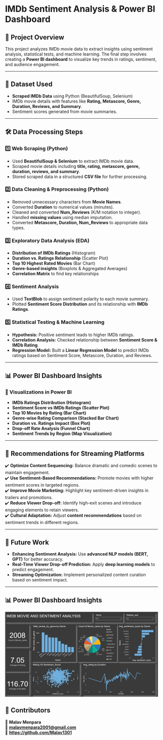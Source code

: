 # IMDb Sentiment Analysis & Power BI Dashboard

## 📌 Project Overview
This project analyzes IMDb movie data to extract insights using sentiment analysis, statistical tests, and machine learning. The final step involves creating a **Power BI dashboard** to visualize key trends in ratings, sentiment, and audience engagement.

---

## 📂 Dataset Used
- **Scraped IMDb Data** using Python (BeautifulSoup, Selenium) 
- IMDb movie details with features like **Rating, Metascore, Genre, Duration, Reviews, and Summary**.
- Sentiment scores generated from movie summaries.

---

## 🛠️ Data Processing Steps

### **1️⃣ Web Scraping (Python)**
- Used **BeautifulSoup & Selenium** to extract IMDb movie data.
- Scraped movie details including **title, rating, metascore, genre, duration, reviews, and summary**.
- Stored scraped data in a structured **CSV file** for further processing.

### **2️⃣ Data Cleaning & Preprocessing (Python)**
- Removed unnecessary characters from **Movie Names**.
- Converted **Duration** to numerical values (minutes).
- Cleaned and converted **Num_Reviews** (K/M notation to integer).
- Handled **missing values** using median imputation.
- Converted **Metascore, Duration, Num_Reviews** to appropriate data types.

### **3️⃣ Exploratory Data Analysis (EDA)**
- **Distribution of IMDb Ratings** (Histogram)
- **Duration vs. Ratings Relationship** (Scatter Plot)
- **Top 10 Highest Rated Movies** (Bar Chart)
- **Genre-based insights** (Boxplots & Aggregated Averages)
- **Correlation Matrix** to find key relationships

### **4️⃣ Sentiment Analysis**
- Used **TextBlob** to assign sentiment polarity to each movie summary.
- Plotted **Sentiment Score Distribution** and its relationship with **IMDb Ratings**.

### **5️⃣ Statistical Testing & Machine Learning**
- **Hypothesis:** Positive sentiment leads to higher IMDb ratings.
- **Correlation Analysis:** Checked relationship between **Sentiment Score & IMDb Rating**.
- **Regression Model:** Built a **Linear Regression Model** to predict IMDb ratings based on Sentiment Score, Metascore, Duration, and Reviews.

---

## 📊 Power BI Dashboard Insights

### **🔹 Visualizations in Power BI**
- **IMDb Ratings Distribution (Histogram)**
- **Sentiment Score vs IMDb Ratings (Scatter Plot)**
- **Top 10 Movies by Rating (Bar Chart)**
- **Genre-wise Rating Comparison (Stacked Bar Chart)**
- **Duration vs. Ratings Impact (Box Plot)**
- **Drop-off Rate Analysis (Funnel Chart)**
- **Sentiment Trends by Region (Map Visualization)**

---

## 📌 Recommendations for Streaming Platforms
✔️ **Optimize Content Sequencing:** Balance dramatic and comedic scenes to maintain engagement.  
✔️ **Use Sentiment-Based Recommendations:** Promote movies with higher sentiment scores in targeted regions.  
✔️ **Improve Movie Marketing:** Highlight key sentiment-driven insights in trailers and promotions.  
✔️ **Reduce Viewer Drop-off:** Identify high-exit scenes and introduce engaging elements to retain viewers.  
✔️ **Cultural Adaptation:** Adjust **content recommendations** based on sentiment trends in different regions.

---

## 🚀 Future Work
- **Enhancing Sentiment Analysis:** Use **advanced NLP models (BERT, GPT)** for better accuracy.
- **Real-Time Viewer Drop-off Prediction:** Apply **deep learning models** to predict engagement.
- **Streaming Optimization:** Implement personalized content curation based on sentiment impact.

---

## 📊 Power BI Dashboard Insights

![IMDb Sentiment Analysis Dashboard](https://raw.githubusercontent.com/Malav1301/Movie-Series-Subtitle-Sentiment-Global-Audience-Engagement/main/CODE/Screenshot%202025-02-28%20180246.png)



## 🔗 Contributors
👤 **Malav Menpara**  
📧 **malavmenpara2001@gmail.com**  
💼 **https://github.com/Malav1301**

